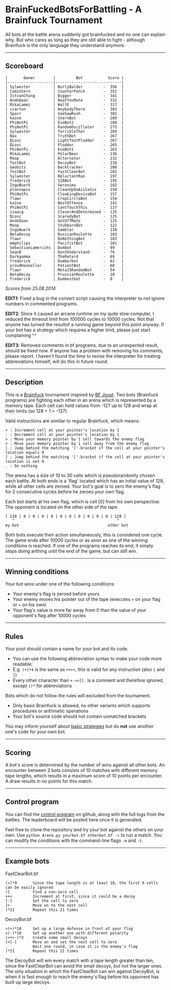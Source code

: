 BrainFuckedBotsForBattling - A Brainfuck Tournament
===================================================

All bots at the battle arena suddenly got brainfucked and no one can explain why. But who cares as long as they are still able to fight - although Brainfuck is the only language they understand anymore.

---

Scoreboard
----------

    |       Owner        |         Bot           Score |
    |--------------------|-----------------------------|
    | Sylwester          | BurlyBalder         -  356  |
    | Comintern          | CounterPunch        -  352  |
    | IstvanChung        | Bigger              -  341  |
    | AndoDaan           | BeatYouMate         -  332  |
    | MikaLammi          | WallE               -  317  |
    | ccarton            | AnybodyThere        -  303  |
    | Sparr              | SeeSawRush          -  302  |
    | kaine              | SternBot            -  289  |
    | PhiNotPi           | EvoBot2             -  288  |
    | PhiNotPi           | RandomOscillator    -  273  |
    | Sylwester          | TerribleThor        -  269  |
    | Nax                | TruthBot            -  267  |
    | DLosc              | LightfootPlodder    -  267  |
    | DLosc              | Plodder             -  265  |
    | PhiNotPi           | EvoBot1             -  263  |
    | MikaLammi          | PolarBear           -  236  |
    | Moop               | Alternator          -  232  |
    | TestBot            | DecoyBot            -  218  |
    | Geobits            | Backtracker         -  208  |
    | TestBot            | FastClearBot        -  202  |
    | Sylwester          | ReluctantRan        -  197  |
    | frederick          | 128Bot              -  195  |
    | IngoBuerk          | Geronimo            -  182  |
    | plannapus          | CleanUpOnAisleSix   -  158  |
    | PhiNotPi           | CloakingDeviceBot   -  157  |
    | flawr              | CropCircleBot       -  154  |
    | kaine              | BestOffense         -  141  |
    | PhiNotPi           | CantTouchThis       -  137  |
    | isaacg             | CleverAndDetermined -  135  |
    | DLosc              | ScaredyBot          -  125  |
    | AndoDaan           | GetOffMate          -  125  |
    | Moop               | StubbornBot         -  122  |
    | IngoBuerk          | Gambler             -  110  |
    | BetaDecay          | RussianRoulette     -  103  |
    | flawr              | DoNothingBot        -  103  |
    | mmphilips          | PacifistBot         -  101  |
    | SebastianLamerichs | Dumbot              -  99   |
    | SeanD              | DontUnderstand      -  76   |
    | Darkgamma          | TheRetard           -  69   |
    | frederick          | Dumberbot           -  62   |
    | proudHaskeller     | PatientBot          -  60   |
    | flawr              | MetaJSRandomBot     -  54   |
    | BetaDecay          | PrussianRoulette    -  28   |
    | frederick          | Dumbestbot          -  0    |

_Scores from 25.08.2014_

__EDIT1__: Fixed a bug in the convert script causing the interpreter to not ignore numbers in commented programs.

__EDIT2__: Since it caused an arcane runtime on my quite slow computer, I reduced the timeout limit from 100000 cycles to 10000 cycles. Not that anyone has turned the resultof a running game beyond this point anyway. If your bot has a strategy which requires a higher limit, please just start complaining ^^

__EDIT3__: Removed comments in bf programs, due to an unexpected result, should be fixed now. If anyone has a problem with removing his comments, please report. I haven't found the time to revise the interpreter for treating abbreviations himself, will do this in future round.

---

Description
-----------

This is a [Brainfuck](http://esolangs.org/wiki/Brainfuck) tournament inspired by [BF Joust](http://esolangs.org/wiki/BF_Joust). Two bots (Brainfuck programs) are fighting each other in an arena which is represented by a memory tape. Each cell can hold values from -127 up to 128 and wrap at their limits (so 128 + 1 = -127).

Valid instructions are similiar to regular Brainfuck, which means:

    + : Increment cell at your pointer's location by 1
    - : Decrement cell at your pointer's location by 1
    > : Move your memory pointer by 1 cell towards the enemy flag
    < : Move your memory pointer by 1 cell away from the enemy flag
    [ : Jump behind the matching ']'-bracket if the cell at your pointer's location equals 0
    ] : Jump behind the matching '['-bracket if the cell at your pointer's location is not 0
    . : Do nothing

The arena has a size of 10 to 30 cells which is pseudorandomly chosen each battle. At both ends is a 'flag' located which has an initial value of 128, while all other cells are zeroed. Your bot's goal is to zero the enemy's flag for 2 consecutive cycles before he zeroes your own flag.

Each bot starts at his own flag, which is cell [0] from his own perspective. The opponent is located on the other side of the tape.

	[ 128 | 0 | 0 | 0 | 0 | 0 | 0 | 0 | 0 | 0 | 0 | 128 ]
	   ^											 ^
	my bot										 other bot

Both bots execute their action simultaneously, this is considered one cycle. The game ends after 10000 cycles or as soon as one of the winning conditions is reached. If one of the programs reaches its end, it simply stops doing anthing until the end of the game, but can still win.

---

Winning conditions
------------------

Your bot wins under one of the following conditions:
* Your enemy's flag is zeroed before yours
* Your enemy moves his pointer out of the tape (executes `>` on your flag or `<` on his own)
* Your flag's value is more far away from 0 than the value of your opponent's flag after 10000 cycles

---

Rules
-----

Your post should contain a name for your bot and its code.

* You can use the following abbreviation syntax to make your code more readable:
 * E.g. `(+)*4` is the same as `++++`, this is valid for any instruction (also `[` and `]`)
* Every other character than `+-><[].` is a comment and therefore ignored, except `()*` for abbreviations

Bots which do not follow the rules will excluded from the tournament.

* Only basic Brainfuck is allowed, no other variants which supports procedures or arithmetic operations
* Your bot's source code should not contain unmatched brackets

You may inform yourself about [basic strategies](http://esolangs.org/wiki/BF_Joust_strategies) but do __not__ use another one's code for your own bot.

---

Scoring
-------

A bot's score is determined by the number of wins against all other bots.
An encounter between 2 bots consists of 10 matches with different memory tape lengths, which results in a maximum score of 10 points per encounter.
A draw results in no points for this match.

---

Control program
---------------

You can find the [control program](https://github.com/redevined/brainfuck/tree/master/BrainFuckedBotsForBattling) on github, along with the full logs from the battles.
The leaderboard will be posted here once it is generated.

Feel free to clone the repository and try your bot against the others on your own. Use `python Arena.py yourbot.bf otherbot.bf -c` to run a match. You can modify the conditions with the command-line flags `-m` and `-t`.

---

Example bots
------------

FastClearBot.bf

	(>)*9		Since the tape length is at least 10, the first 9 cells can be easily ignored
	([			Find a non-zero cell
	+++			Increment at first, since it could be a decoy
	[-]			Set the cell to zero
	]>			Move on to the next cell
	)*21		Repeat this 21 times

DecoyBot.bf

	>(+)*10		Set up a large defense in front of your flag
	>(-)*10		Set up another one with different polarity
	(>+>-)*3	Create some small decoys
	(>[-]		Move on and set the next cell to zero
	.			Wait one round, in case it is the enemy's flag
	)*21		Repeat this 21 times

The DecoyBot will win every match with a tape length greater than ten, since the FastClearBot can avoid the small decoys, but not the larger ones. The only situation in which the FastClearBot can win against DecoyBot, is when it is fast enough to reach the enemy's flag before his opponent has built up large decoys.
